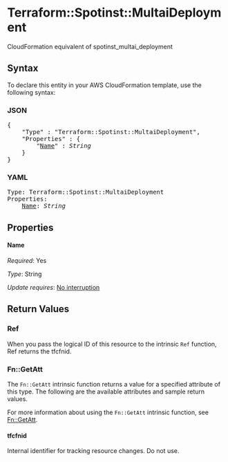 # Terraform::Spotinst::MultaiDeployment

CloudFormation equivalent of spotinst_multai_deployment

## Syntax

To declare this entity in your AWS CloudFormation template, use the following syntax:

### JSON

<pre>
{
    "Type" : "Terraform::Spotinst::MultaiDeployment",
    "Properties" : {
        "<a href="#name" title="Name">Name</a>" : <i>String</i>
    }
}
</pre>

### YAML

<pre>
Type: Terraform::Spotinst::MultaiDeployment
Properties:
    <a href="#name" title="Name">Name</a>: <i>String</i>
</pre>

## Properties

#### Name

_Required_: Yes

_Type_: String

_Update requires_: [No interruption](https://docs.aws.amazon.com/AWSCloudFormation/latest/UserGuide/using-cfn-updating-stacks-update-behaviors.html#update-no-interrupt)

## Return Values

### Ref

When you pass the logical ID of this resource to the intrinsic `Ref` function, Ref returns the tfcfnid.

### Fn::GetAtt

The `Fn::GetAtt` intrinsic function returns a value for a specified attribute of this type. The following are the available attributes and sample return values.

For more information about using the `Fn::GetAtt` intrinsic function, see [Fn::GetAtt](https://docs.aws.amazon.com/AWSCloudFormation/latest/UserGuide/intrinsic-function-reference-getatt.html).

#### tfcfnid

Internal identifier for tracking resource changes. Do not use.

